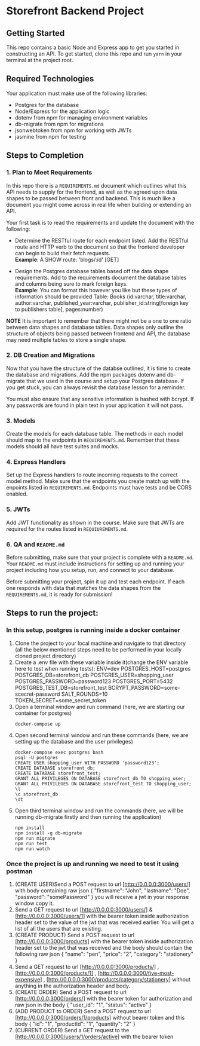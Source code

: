 # Storefront Backend Project

## Getting Started

This repo contains a basic Node and Express app to get you started in constructing an API. To get started, clone this repo and run `yarn` in your terminal at the project root.

## Required Technologies

Your application must make use of the following libraries:

- Postgres for the database
- Node/Express for the application logic
- dotenv from npm for managing environment variables
- db-migrate from npm for migrations
- jsonwebtoken from npm for working with JWTs
- jasmine from npm for testing

## Steps to Completion

### 1. Plan to Meet Requirements

In this repo there is a `REQUIREMENTS.md` document which outlines what this API needs to supply for the frontend, as well as the agreed upon data shapes to be passed between front and backend. This is much like a document you might come across in real life when building or extending an API.

Your first task is to read the requirements and update the document with the following:

- Determine the RESTful route for each endpoint listed. Add the RESTful route and HTTP verb to the document so that the frontend developer can begin to build their fetch requests.  
  **Example**: A SHOW route: 'blogs/:id' [GET]

- Design the Postgres database tables based off the data shape requirements. Add to the requirements document the database tables and columns being sure to mark foreign keys.  
  **Example**: You can format this however you like but these types of information should be provided
  Table: Books (id:varchar, title:varchar, author:varchar, published_year:varchar, publisher_id:string[foreign key to publishers table], pages:number)

**NOTE** It is important to remember that there might not be a one to one ratio between data shapes and database tables. Data shapes only outline the structure of objects being passed between frontend and API, the database may need multiple tables to store a single shape.

### 2. DB Creation and Migrations

Now that you have the structure of the databse outlined, it is time to create the database and migrations. Add the npm packages dotenv and db-migrate that we used in the course and setup your Postgres database. If you get stuck, you can always revisit the database lesson for a reminder.

You must also ensure that any sensitive information is hashed with bcrypt. If any passwords are found in plain text in your application it will not pass.

### 3. Models

Create the models for each database table. The methods in each model should map to the endpoints in `REQUIREMENTS.md`. Remember that these models should all have test suites and mocks.

### 4. Express Handlers

Set up the Express handlers to route incoming requests to the correct model method. Make sure that the endpoints you create match up with the enpoints listed in `REQUIREMENTS.md`. Endpoints must have tests and be CORS enabled.

### 5. JWTs

Add JWT functionality as shown in the course. Make sure that JWTs are required for the routes listed in `REQUIUREMENTS.md`.

### 6. QA and `README.md`

Before submitting, make sure that your project is complete with a `README.md`. Your `README.md` must include instructions for setting up and running your project including how you setup, run, and connect to your database.

Before submitting your project, spin it up and test each endpoint. If each one responds with data that matches the data shapes from the `REQUIREMENTS.md`, it is ready for submission!

## Steps to run the project:

### In this setup, postgres is running inside a docker container

1. Clone the project to your local machine and navigate to that directory (all the below mentioned steps need to be performed in your locally cloned project directory)
2. Create a .env file with these variable inside it(change the ENV variable here to test when running tests):
   ENV=dev
   POSTGRES_HOST=postgres
   POSTGRES_DB=storefront_db
   POSTGRES_USER=shopping_user
   POSTGRES_PASSWORD=password123
   POSTGRES_PORT=5432
   POSTGRES_TEST_DB=storefront_test
   BCRYPT_PASSWORD=some-scecret-password
   SALT_ROUNDS=10
   TOKEN_SECRET=some_secret_token
3. Open a terminal window and run command (here, we are starting our container for postgres)
   ```
   docker-compose up
   ```
4. Open second terminal window and run these commands (here, we are setting up the database and the user privileges)
   ```
   docker-compose exec postgres bash
   psql -U postgres
   CREATE USER shopping_user WITH PASSWORD 'password123';
   CREATE DATABASE storefront_db;
   CREATE DATABASE storefront_test;
   GRANT ALL PRIVILEGES ON DATABASE storefront_db TO shopping_user;
   GRANT ALL PRIVILEGES ON DATABASE storefront_test TO shopping_user;
   \l
   \c storefront_db
   \dt
   ```
5. Open third terminal window and run the commands (here, we will be running db-migrate firstly and then running the application)
   ```
   npm install
   npm install -g db-migrate
   npm run migrate
   npm run test
   npm run watch
   ```

### Once the project is up and running we need to test it using postman

1. (CREATE USER)Send a POST request to url [http://0.0.0.0:3000/users/] with body containing raw json
   {
   "firstname": "John",
   "lastname": "Doe",
   "password": "somePassword"
   }
   you will receive a jwt in your response window copy it.
2. Send a GET request to url [http://0.0.0.0:3000/users/] & [http://0.0.0.0:3000/users/1] with the bearer token inside authorization header set to the value of the jwt that was received earlier. You will get a list of all the users that are existing.
3. (CREATE PRODUCT) Send a POST request to url [http://0.0.0.0:3000/products] with the bearer token inside authorization header set to the jwt that was received and the body should contain the following raw json
   {
   "name": "pen",
   "price": "2",
   "category": "stationery"
   }
4. Send a GET request to url [http://0.0.0.0:3000/products/] , [http://0.0.0.0:3000/products/1] , [http://0.0.0.0:3000/five-most-expensive] , [http://0.0.0.0:3000/products/category/stationery] without anything in the authorization header and body.
5. (CREATE ORDER) Send a POST request to url [http://0.0.0.0:3000/orders/] with the bearer token for authorization and raw json in the body
   {
   "user_id": "1",
   "status": "active"
   }
6. (ADD PRODUCT to ORDER) Send a POST request to url [http://0.0.0.0:3000/orders/1/products] without bearer token and this body
   {
   "id": "1",
   "productId": "1",
   "quantity": "2"
   }
7. (CURRENT ORDER) Send a GET request to the [http://0.0.0.0:3000/users/1/orders/active] with the bearer token
